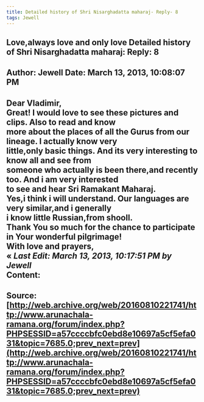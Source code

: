 ```yaml
--- 
title: Detailed history of Shri Nisarghadatta maharaj- Reply- 8   
tags: Jewell  
---  
```

## Love,always love and only love Detailed history of Shri Nisarghadatta maharaj: Reply: 8  
Author: Jewell              Date: March 13, 2013, 10:08:07 PM  
---  
Dear Vladimir,   
Great! I would love to see these pictures and clips. Also to read and know  
more about the places of all the Gurus from our lineage. I actually know very  
little,only basic things. And its very interesting to know all and see from  
someone who actually is been there,and recently too. And i am very interested  
to see and hear Sri Ramakant Maharaj.   
Yes,i think i will understand. Our languages are very similar,and i generally  
i know little Russian,from shooll.   
Thank You so much for the chance to participate in Your wonderful pilgrimage!   
With love and prayers,  
« _Last Edit: March 13, 2013, 10:17:51 PM by Jewell_  
Content:
 ---  
Source:[http://web.archive.org/web/20160810221741/http://www.arunachala-ramana.org/forum/index.php?PHPSESSID=a57ccccbfc0ebd8e10697a5cf5efa031&topic=7685.0;prev_next=prev](http://web.archive.org/web/20160810221741/http://www.arunachala-ramana.org/forum/index.php?PHPSESSID=a57ccccbfc0ebd8e10697a5cf5efa031&topic=7685.0;prev_next=prev)   
---  

